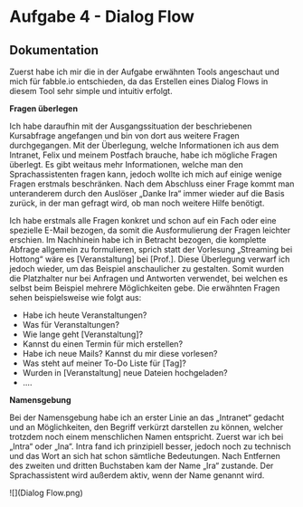 # Aufgabe 4 - Dialog Flow
## Dokumentation
Zuerst habe ich mir die in der Aufgabe erwähnten Tools angeschaut und mich für fabble.io entschieden, da das Erstellen eines Dialog Flows in diesem Tool sehr simple und intuitiv 
erfolgt. 

**Fragen überlegen**

Ich habe daraufhin mit der Ausgangssituation der beschriebenen Kursabfrage angefangen und bin von dort aus weitere Fragen durchgegangen. 
Mit der Überlegung, welche Informationen ich aus dem Intranet, Felix und meinem Postfach brauche, habe ich mögliche Fragen überlegt. 
Es gibt weitaus mehr Informationen, welche man den Sprachassistenten fragen kann, jedoch wollte ich mich auf einige wenige Fragen erstmals beschränken. 
Nach dem Abschluss einer Frage kommt man unteranderem durch den Auslöser „Danke Ira“ immer wieder auf die Basis zurück, in der man gefragt wird, ob man noch weitere Hilfe benötigt. 

Ich habe erstmals alle Fragen konkret und schon auf ein Fach oder eine spezielle E-Mail bezogen, da somit die Ausformulierung der Fragen leichter erschien. 
Im Nachhinein habe ich in Betracht bezogen, die komplette Abfrage allgemein zu formulieren, sprich statt der Vorlesung „Streaming bei Hottong“ wäre es [Veranstaltung] bei [Prof.]. 
Diese Überlegung verwarf ich jedoch wieder, um das Beispiel anschaulicher zu gestalten. Somit wurden die Platzhalter nur bei Anfragen und Antworten verwendet, 
bei welchen es selbst beim Beispiel mehrere Möglichkeiten gebe. Die erwähnten Fragen sehen beispielsweise wie folgt aus:
-	Habe ich heute Veranstaltungen?
-	Was für Veranstaltungen? 
-	Wie lange geht [Veranstaltung]? 
-	Kannst du einen Termin für mich erstellen? 
-	Habe ich neue Mails? Kannst du mir diese vorlesen? 
-	Was steht auf meiner To-Do Liste für [Tag]? 
-	Wurden in [Veranstaltung] neue Dateien hochgeladen? 
-	…. 

**Namensgebung**

Bei der Namensgebung habe ich an erster Linie an das „Intranet“ gedacht und an Möglichkeiten, den Begriff verkürzt darstellen zu können, welcher trotzdem noch einem 
menschlichen Namen entspricht. Zuerst war ich bei „Intra“ oder „Ina“. Intra fand ich prinzipiell besser, jedoch noch zu technisch und das Wort an sich hat schon 
sämtliche Bedeutungen. Nach Entfernen des zweiten und dritten Buchstaben kam der Name „Ira“ zustande. Der Sprachassistent wird außerdem aktiv, wenn der Name genannt wird. 

![](Dialog Flow.png)
